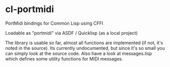cl-portmidi
===========

PortMidi bindings for Common Lisp using CFFI

Loadable as "portmidi" via ASDF / Quicklisp (as a local project)

The library is usable so far, almost all functions are implemented (if not, it's noted in the source).
Its currently undocumented, but since it's so small you can simply look at the source code.
Also have a look at messages.lisp which defines some utility functions for MIDI messages.
